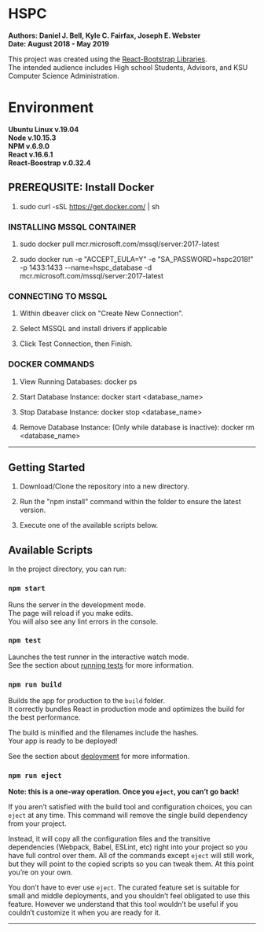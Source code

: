 # HSPC
**Authors: Daniel J. Bell, Kyle C. Fairfax, Joseph E. Webster**  
**Date: August 2018 - May 2019**

This project was created using the [React-Bootstrap Libraries](https://react-bootstrap.github.io/).  
The intended audience includes High school Students, Advisors, and KSU Computer Science Administration.

# Environment
**Ubuntu Linux v.19.04**          
**Node v.10.15.3**         
**NPM v.6.9.0**        
**React v.16.6.1**  
**React-Boostrap v.0.32.4**  

## PREREQUSITE: Install Docker
1. sudo curl -sSL https://get.docker.com/ | sh

### INSTALLING MSSQL CONTAINER

1. sudo docker pull mcr.microsoft.com/mssql/server:2017-latest

2. sudo docker run -e "ACCEPT_EULA=Y" -e "SA_PASSWORD=hspc2018!" -p 1433:1433 --name=hspc_database -d mcr.microsoft.com/mssql/server:2017-latest

### CONNECTING TO MSSQL

1. Within dbeaver click on "Create New Connection".

2. Select MSSQL and install drivers if applicable

3. Click Test Connection, then Finish.

### DOCKER COMMANDS

1. View Running Databases:	docker ps

2. Start Database Instance:	docker start <database_name>

3. Stop Database Instance: 	docker stop <database_name>

4. Remove Database Instance: (Only while database is inactive):	docker rm <database_name>

*********************************************************************************************************

## Getting Started

1. Download/Clone the repository into a new directory.

2. Run the "npm install" command within the folder to ensure the latest version.

3. Execute one of the available scripts below.

## Available Scripts

In the project directory, you can run:

### `npm start`

Runs the server in the development mode.<br>
The page will reload if you make edits.<br>
You will also see any lint errors in the console.

### `npm test`

Launches the test runner in the interactive watch mode.<br>
See the section about [running tests](https://facebook.github.io/create-react-app/docs/running-tests) for more information.

### `npm run build`

Builds the app for production to the `build` folder.<br>
It correctly bundles React in production mode and optimizes the build for the best performance.

The build is minified and the filenames include the hashes.<br>
Your app is ready to be deployed!

See the section about [deployment](https://facebook.github.io/create-react-app/docs/deployment) for more information.

### `npm run eject`

**Note: this is a one-way operation. Once you `eject`, you can’t go back!**

If you aren’t satisfied with the build tool and configuration choices, you can `eject` at any time. This command will remove the single build dependency from your project.

Instead, it will copy all the configuration files and the transitive dependencies (Webpack, Babel, ESLint, etc) right into your project so you have full control over them. All of the commands except `eject` will still work, but they will point to the copied scripts so you can tweak them. At this point you’re on your own.

You don’t have to ever use `eject`. The curated feature set is suitable for small and middle deployments, and you shouldn’t feel obligated to use this feature. However we understand that this tool wouldn’t be useful if you couldn’t customize it when you are ready for it.

*********************************************************************************************************
